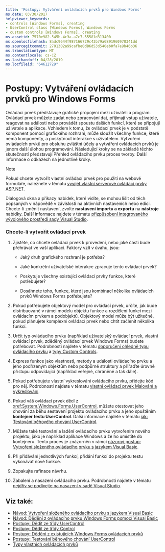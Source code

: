 ```yaml
---
title: 'Postupy: Vytváření ovládacích prvků pro Windows Forms'
ms.date: 03/30/2017
helpviewer_keywords:
- controls [Windows Forms], creating
- UserControl class [Windows Forms], Windows Forms
- custom controls [Windows Forms], creating
ms.assetid: 7570e982-545b-4c3a-a7c7-55581d313400
ms.openlocfilehash: 8adc9644f987166729c43b79a6891960978341dd
ms.sourcegitcommit: 2701302a99cafbe0d86d53d540eb0fa7e9b46b36
ms.translationtype: MT
ms.contentlocale: cs-CZ
ms.lasthandoff: 04/28/2019
ms.locfileid: "64612729"
---
```

# <a name="how-to-author-controls-for-windows-forms"></a>Postupy: Vytváření ovládacích prvků pro Windows Forms
Ovládací prvek představuje grafické propojení mezi uživateli a program. Ovládací prvek můžete zadat nebo zpracování dat, přijímají vstup uživatele, reagovat na události nebo provádět spoustu dalších funkcí, které se připojují uživatele a aplikace. Vzhledem k tomu, že ovládací prvek je v podstatě komponent pomocí grafického rozhraní, může sloužit všechny funkce, které nemá komponenty, a poskytnout interakce s uživatelem. Vytvoření ovládacích prvků pro obsluhu zvláštní účely a vytváření ovládacích prvků je jenom další úlohou programování. Následující kroky se na základě těchto skutečností představují Přehled ovládacího prvku proces tvorby. Další informace o odkazech na jednotlivé kroky.  
  
> [!NOTE]
>  Pokud chcete vytvořit vlastní ovládací prvek pro použití na webové formuláře, naleznete v tématu [vyvíjet vlastní serverové ovládací prvky ASP.NET](https://docs.microsoft.com/previous-versions/aspnet/zt27tfhy(v=vs.100)).  
>   
>  Dialogová okna a příkazy nabídek, které vidíte, se mohou lišit od těch popsaných v nápovědě v závislosti na aktivních nastaveních nebo edici. Chcete-li změnit nastavení, zvolte **nastavení importu a exportu** na **nástroje** nabídky. Další informace najdete v tématu [přizpůsobení integrovaného vývojového prostředí sady Visual Studio](/visualstudio/ide/personalizing-the-visual-studio-ide).  
  
### <a name="to-author-a-control"></a>Chcete-li vytvořit ovládací prvek  
  
1. Zjistěte, co chcete ovládací prvek k provedení, nebo jaké části bude přehrávat ve vaší aplikaci. Faktory vzít v úvahu, jsou:  
  
    - Jaký druh grafického rozhraní je potřeba?  
  
    - Jaké konkrétní uživatelské interakce zpracuje tento ovládací prvek?  
  
    - Poskytuje všechny existující ovládací prvky funkce, které potřebujete?  
  
    - Dosáhnete toho, funkce, které jsou kombinací několika ovládacích prvků Windows Forms potřebujete?  
  
2. Pokud potřebujete objektový model pro ovládací prvek, určíte, jak bude distribuované v rámci modelu objektu funkce a rozdělení funkcí mezi ovládacím prvkem a podobjektů. Objektový model může být užitečné, pokud plánujete komplexní ovládací prvek nebo chtít začlenit několika funkcí.  
  
3. Určit typ ovládacího prvku (například uživatelský ovládací prvek, vlastní ovládací prvek, zděděný ovládací prvek Windows Forms) budete potřebovat. Podrobnosti najdete v tématu [doporučení ohledně typu ovládacího prvku](control-type-recommendations.md) a [typy Custom Controls](varieties-of-custom-controls.md).  
  
4. Express funkce jako vlastnosti, metody a události ovládacího prvku a jeho podřízeným objektům nebo podpůrné struktury a přiřaďte úrovně přístupu odpovídající (například veřejné, chráněné a tak dále).  
  
5. Pokud potřebujete vlastní vykreslování ovládacího prvku, přidejte kód pro něj. Podrobnosti najdete v tématu [vlastní ovládací prvek Malování a vykreslování](custom-control-painting-and-rendering.md).  
  
6. Pokud váš ovládací prvek dědí z <xref:System.Windows.Forms.UserControl>, můžete otestovat jeho chování za běhu sestavení projektu ovládacího prvku a jeho spuštěním **kontejner testu UserControl**. Další informace najdete v tématu [jak: Testování běhového chování UserControl](how-to-test-the-run-time-behavior-of-a-usercontrol.md).  
  
7. Můžete také testování a ladění ovládacího prvku vytvořením nového projektu, jako je například aplikace Windows a že ho umístíte do kontejneru. Tento proces je znázorněn v rámci [názorný postup: Vytvoření složeného ovládacího prvku s jazykem Visual Basic](walkthrough-authoring-a-composite-control-with-visual-basic.md).  
  
8. Při přidávání jednotlivých funkcí, přidání funkcí do projektu testu vykonávat nové funkce.  
  
9. Zopakujte rafinace návrhu.  
  
10. Zabalení a nasazení ovládacího prvku. Podrobnosti najdete v tématu [nejdřív se podívejte na nasazení v sadě Visual Studio](/visualstudio/deployment/deploying-applications-services-and-components).  
  
## <a name="see-also"></a>Viz také:

- [Návod: Vytvoření složeného ovládacího prvku s jazykem Visual Basic](walkthrough-authoring-a-composite-control-with-visual-basic.md)
- [Návod: Dědění z ovládacího prvku Windows Forms pomocí Visual Basic](walkthrough-inheriting-from-a-windows-forms-control-with-visual-basic.md)
- [Postupy: Dědit ze třídy UserControl](how-to-inherit-from-the-usercontrol-class.md)
- [Postupy: Dědit ze třídy Control](how-to-inherit-from-the-control-class.md)
- [Postupy: Dědění z existujících Windows Forms ovládacích prvků](how-to-inherit-from-existing-windows-forms-controls.md)
- [Postupy: Testování běhového chování UserControl](how-to-test-the-run-time-behavior-of-a-usercontrol.md)
- [Typy vlastních ovládacích prvků](varieties-of-custom-controls.md)
